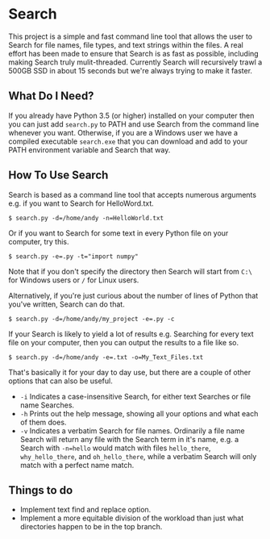 # Search #

This project is a simple and fast command line tool that allows the user to Search for file names, file types, and text strings within the files. A real effort has been made to ensure that Search is as fast as possible, including making Search truly mulit-threaded. Currently Search will recursively trawl a 500GB SSD in about 15 seconds but we're always trying to make it faster.

## What Do I Need? ##
If you already have Python 3.5 (or higher) installed on your computer then you can just add `search.py` to PATH and use Search from the command line whenever you want. Otherwise, if you are a Windows user we have a compiled executable `search.exe` that you can download and add to your PATH environment variable and Search that way.

## How To Use Search ##
Search is based as a command line tool that accepts numerous arguments e.g. if you want to Search for HelloWord.txt.

`$ search.py -d=/home/andy -n=HelloWorld.txt`

Or if you want to Search for some text in every Python file on your computer, try this.

`$ search.py -e=.py -t="import numpy"`

Note that if you don't specify the directory then Search will start from `C:\` for Windows users or `/` for Linux users. 

Alternatively, if you're just curious about the number of lines of Python that you've written, Search can do that.

`$ search.py -d=/home/andy/my_project -e=.py -c`

If your Search is likely to yield a lot of results e.g. Searching for every text file on your computer, then you can output the results to a file like so.

`$ search.py -d=/home/andy -e=.txt -o=My_Text_Files.txt`

That's basically it for your day to day use, but there are a couple of other options that can also be useful.
* `-i` Indicates a case-insensitive Search, for either text Searches or file name Searches.
* `-h` Prints out the help message, showing all your options and what each of them does.
* `-v` Indicates a verbatim Search for file names. Ordinarily a file name Search will return any file with the Search term in it's name, e.g. a Search with `-n=hello` would match with files `hello_there`, `why_hello_there`, and `oh_hello_there`, while a verbatim Search will only match with a perfect name match.

## Things to do ##
* Implement text find and replace option.
* Implement a more equitable division of the workload than just what directories happen to be in the top branch.
